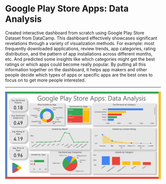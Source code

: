 <h1> Google Play Store Apps: Data Analysis </h1>
Created interactive dashboard from scratch using Google Play Store Dataset from DataCamp. This dashboard effectively showcases significant revelations through a variety of visualization methods.
For example: most frequently downloaded applications, review trends, app categories, rating distribution, and the pattern of app installations across different months, etc.
And predicted some insights like which categories might get the best ratings or which apps could become really popular. 
By putting all this information together on the dashboard, it helps app makers and other people decide which types of apps or specific apps are the best ones to focus on to get more people interested.
<hr>
<img src="Dashboard.JPG">
